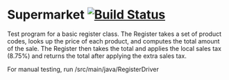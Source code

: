 # Supermarket [![Build Status](https://travis-ci.org/timrxd/Supermarket.svg?branch=master)](https://travis-ci.org/timrxd/Supermarket)

Test program for a basic register class. The Register takes a set of product codes, looks up the price of each product, and computes the total amount of the sale. The Register then takes the total and applies the local sales tax (8.75%) and returns the total after applying the extra sales tax.

For manual testing, run /src/main/java/RegisterDriver

